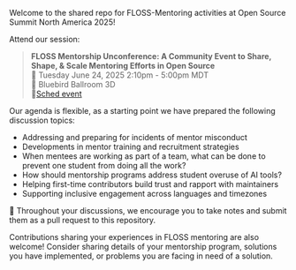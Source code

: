 Welcome to the shared repo for FLOSS-Mentoring activities at Open Source Summit North America 2025!

Attend our session:

>**FLOSS Mentorship Unconference: A Community Event to Share, Shape, & Scale Mentoring Efforts in Open Source**  
>📅 Tuesday June 24, 2025 2:10pm - 5:00pm MDT  
>📍 Bluebird Ballroom 3D  
>🔗[Sched event](https://ossna2025.sched.com/event/23YvJ/floss-mentorship-unconference-a-community-event-to-share-shape-scale-mentoring-efforts-in-open-source-open-to-all-attendees-no-pre-registration-required)


Our agenda is flexible, as a starting point we have prepared the following discussion topics:

- Addressing and preparing for incidents of mentor misconduct
- Developments in mentor training and recruitment strategies
- When mentees are working as part of a team, what can be done to prevent one student from doing all the work?
- How should mentorship programs address student overuse of AI tools?
- Helping first-time contributors build trust and rapport with maintainers
- Supporting inclusive engagement across languages and timezones

📝 Throughout your discussions, we encourage you to take notes and submit them as a pull request to this repository.

Contributions sharing your experiences in FLOSS mentoring are also welcome! Consider sharing details of your mentorship program, solutions you have implemented, or problems you are facing in need of a solution.